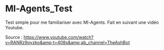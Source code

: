 # Ml-Agents_Test
Test simple pour me familiariser avec Ml-Agents. Fait en suivant une vidéo Youtube. 

Source : https://www.youtube.com/watch?v=RANRz9oyzko&amp;t=408s&amp;ab_channel=TheAshBot
